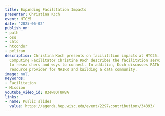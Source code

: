 ```yaml
---
title: Expanding Facilitation Impacts
presenter: Christina Koch
event: HTC25
date: '2025-06-02'
publish_on:
- path
- osg
- chtc
- htcondor
- pelican
description: Christina Koch presents on facilitation impacts at HTC25. Lead Research
  Computing Facilitator Christine Koch describes the facilitation services provided
  to researchers and ways to connect. In addition, Koch discusses PATh's role as a
  resource provider for NAIRR and building a data community.
image: null
keywords:
- Facilitation
- Mission
youtube_video_id: 83ewUOTUWBA
links:
- name: Public slides
  value: https://agenda.hep.wisc.edu/event/2297/contributions/34393/
---
```

